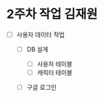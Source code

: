 2주차 작업 김재원
===

- [ ] 사용자 데이터 작업
  - [ ] DB 설계
    - [ ] 사용자 테이블
    - [ ] 캐릭터 테이블
  - [ ] 구글 로그인
  
    